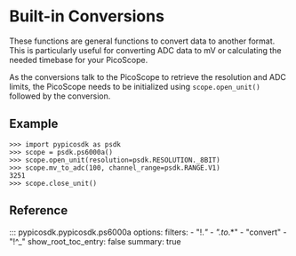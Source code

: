 # Built-in Conversions
These functions are general functions to convert data to another format.
This is particularly useful for converting ADC data to mV or calculating 
the needed timebase for your PicoScope.

As the conversions talk to the PicoScope to retrieve the resolution and ADC limits,
the PicoScope needs to be initialized using `scope.open_unit()` followed by the conversion.

## Example
```
>>> import pypicosdk as psdk
>>> scope = psdk.ps6000a()
>>> scope.open_unit(resolution=psdk.RESOLUTION._8BIT)
>>> scope.mv_to_adc(100, channel_range=psdk.RANGE.V1)
3251
>>> scope.close_unit()
```

## Reference
::: pypicosdk.pypicosdk.ps6000a
    options:
        filters:
        - "!.*"
        - ".*_to_.*"
        - "convert"
        - "!^_"
        show_root_toc_entry: false
        summary: true